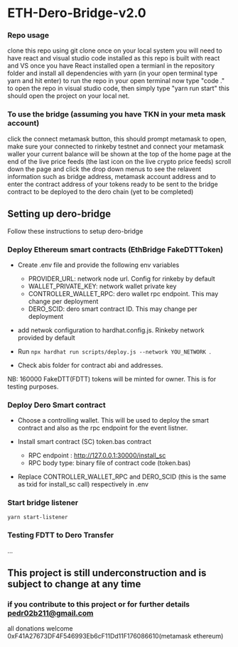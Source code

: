 # ETH-Dero-Bridge-v2.0

### Repo usage

clone this repo using git clone
once on your local system you will need to have react and visual studio code installed as this repo is built with react and VS
once you have React installed open a termianl in the repository folder and install all dependencies 
with yarn (in your open terminal type yarn and hit enter)
to run the repo in your open terminal now type "code ." to open the repo in visual studio code,
then simply type "yarn run start" this should open the project on your local net.
### To use the bridge (assuming you have TKN in your meta mask account)
click the connect metamask button, this should prompt metamask to open, make sure your connected to rinkeby testnet and connect your metamask waller 
your current balance will be shown at the top of the home page at the end of the live price feeds
(the last icon on the live crypto price feeds)
scroll down the page and click the drop down menus to see the relavent information such as bridge address, metamask account address and to enter the 
contract address of your tokens ready to be sent to the bridge contract to be deployed to the dero chain (yet to be completed)


## Setting up dero-bridge
Follow these instructions to setup dero-bridge

### Deploy Ethereum smart contracts (EthBridge FakeDTTToken)
- Create .env file and provide the following env variables 
    - PROVIDER_URL: network node url. Config for rinkeby by default
    - WALLET_PRIVATE_KEY: network wallet private key
    - CONTROLLER_WALLET_RPC: dero wallet rpc endpoint. This may change per deployment
    - DERO_SCID: dero smart contract ID. This may change per deployment

- add netwok configuration to hardhat.config.js. Rinkeby network provided by default

- Run `npx hardhat run scripts/deploy.js --network YOU_NETWORK `. 

- Check abis folder for contract abi and addresses.

NB: 160000 FakeDTT(FDTT) tokens will be minted for owner. This is for testing purposes.

### Deploy Dero Smart contract
- Choose a controlling wallet. 
    This will be used to deploy the smart contract and also as the rpc endpoint for the event listner.

- Install smart contract (SC) token.bas contract
    - RPC endpoint : http://127.0.0.1:30000/install_sc
    - RPC body type: binary file of contract code (token.bas)

- Replace CONTROLLER_WALLET_RPC and DERO_SCID (this is the same as txid for install_sc call) respectively in .env

### Start bridge listener
`yarn start-listener`

### Testing FDTT to Dero Transfer
...

## This project is still underconstruction and is subject to change at any time

### if you contribute to this project or for further details pedr02b211@gmail.com

all donations welcome 0xF41A27673DF4F546993Eb6cF11Dd11F176086610(metamask ethereum)

